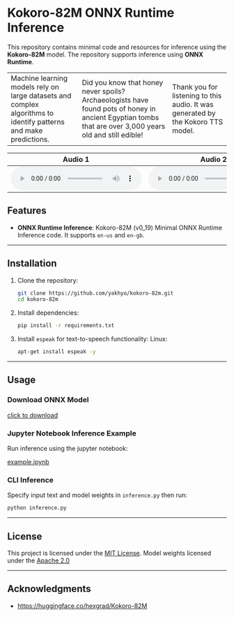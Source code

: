 # Kokoro-82M ONNX Runtime Inference

This repository contains minimal code and resources for inference using the **Kokoro-82M** model. The repository supports inference using **ONNX Runtime**.

<table>
  <tr>
    <td>Machine learning models rely on large datasets and complex algorithms to identify patterns and make predictions.</td>
    <td>Did you know that honey never spoils? Archaeologists have found pots of honey in ancient Egyptian tombs that are over 3,000 years old and still edible!</td>
    <td>Thank you for listening to this audio. It was generated by the Kokoro TTS model.</td>
  </tr>
  <!-- <tr>
    <td>
      <audio controls>
        <source src="assets/edu_note.wav" type="audio/mpeg">
        Your browser does not support the audio element.
      </audio>
    </td>
    <td>
      <audio controls>
        <source src="assets/fun_fact.wav" type="audio/mpeg">
        Your browser does not support the audio element.
      </audio>
    </td>
    <td>
      <audio controls>
        <source src="assets/thanks.wav" type="audio/mpeg">
        Your browser does not support the audio element.
      </audio>
    </td>
  </tr> -->
</table>

| Audio 1                                                                                       | Audio 2                                                                                       | Audio 3                                                                                       |
|-----------------------------------------------------------------------------------------------|-----------------------------------------------------------------------------------------------|-----------------------------------------------------------------------------------------------|
| <audio controls> <source src="assets/edu_note.wav" type="audio/mpeg"> Your browser does not support the audio element. </audio> | <audio controls> <source src="assets/fun_fact.wav" type="audio/mpeg"> Your browser does not support the audio element. </audio> | <audio controls> <source src="assets/thanks.wav" type="audio/mpeg"> Your browser does not support the audio element. </audio> |

## Features

- **ONNX Runtime Inference**: Kokoro-82M (v0_19) Minimal ONNX Runtime Inference code. It supports `en-us` and `en-gb`.

---

## Installation

1. Clone the repository:

   ```bash
   git clone https://github.com/yakhyo/kokoro-82m.git
   cd kokoro-82m
   ```

2. Install dependencies:

   ```bash
   pip install -r requirements.txt
   ```

3. Install `espeak` for text-to-speech functionality:
   Linux:
   ```bash
   apt-get install espeak -y
   ```

---

## Usage

### Download ONNX Model

[click to download](https://github.com/yakhyo/kokoro-82m/releases/download/v0.0.1/kokoro-v0_19.onnx)

### Jupyter Notebook Inference Example

Run inference using the jupyter notebook:

[example.ipynb](example.ipynb)

### CLI Inference

Specify input text and model weights in `inference.py` then run:

```bash
python inference.py
```

---

## License

This project is licensed under the [MIT License](LICENSE).
Model weights licensed under the [Apache 2.0](#license)

---

## Acknowledgments

- https://huggingface.co/hexgrad/Kokoro-82M
